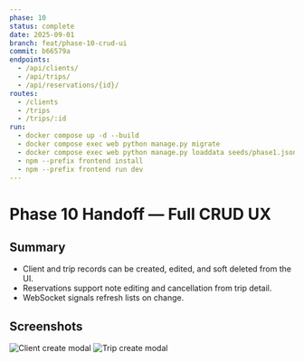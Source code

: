 ```yaml
---
phase: 10
status: complete
date: 2025-09-01
branch: feat/phase-10-crud-ui
commit: b66579a
endpoints:
  - /api/clients/
  - /api/trips/
  - /api/reservations/{id}/
routes:
  - /clients
  - /trips
  - /trips/:id
run:
  - docker compose up -d --build
  - docker compose exec web python manage.py migrate
  - docker compose exec web python manage.py loaddata seeds/phase1.json
  - npm --prefix frontend install
  - npm --prefix frontend run dev
---
```

# Phase 10 Handoff — Full CRUD UX

## Summary
- Client and trip records can be created, edited, and soft deleted from the UI.
- Reservations support note editing and cancellation from trip detail.
- WebSocket signals refresh lists on change.

## Screenshots
![Client create modal](../screenshots/phase-10/client-create.png)
![Trip create modal](../screenshots/phase-10/trip-create.png)
